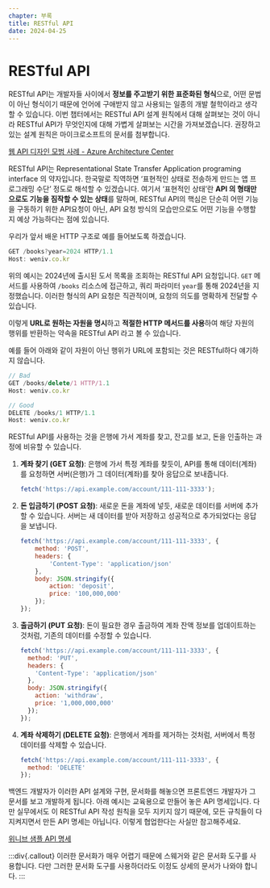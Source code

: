 ```yaml
---
chapter: 부록
title: RESTful API
date: 2024-04-25
---
```

# RESTful API

RESTful API는 개발자들 사이에서 **정보를 주고받기 위한 표준화된 형식**으로, 어떤 문법이 아닌 형식이기 때문에 언어에 구애받지 않고 사용되는 일종의 개발 철학이라고 생각할 수 있습니다. 이번 챕터에서는 RESTful API 설계 원칙에서 대해 살펴보는 것이 아니라 RESTful API가 무엇인지에 대해 가볍게 살펴보는 시간을 가져보겠습니다. 권장하고 있는 설계 원칙은 마이크로소프트의 문서를 첨부합니다.

[웹 API 디자인 모범 사례 - Azure Architecture Center](https://learn.microsoft.com/ko-kr/azure/architecture/best-practices/api-design)

RESTful API는 Representational State Transfer Application programing interface 의 약자입니다. 한국말로 직역하면 ‘표현적인 상태로 전송하게 만드는 앱 프로그래밍 수단’ 정도로 해석할 수 있겠습니다. 여기서 ‘표현적인 상태’란 **API 의 형태만으로도 기능을 짐작할 수 있는 상태**를 말하며, RESTful API의 핵심은 단순히 어떤 기능을 구동하기 위한 API요청이 아닌, API 요청 방식의 모습만으로도 어떤 기능을 수행할지 예상 가능하다는 점에 있습니다.

우리가 앞서 배운 HTTP 구조로 예를 들어보도록 하겠습니다.

```javascript
GET /books?year=2024 HTTP/1.1
Host: weniv.co.kr
```

위의 예시는 2024년에 출시된 도서 목록을 조회하는 RESTful API 요청입니다. `GET` 메서드를 사용하여 `/books` 리소스에 접근하고, 쿼리 파라미터 `year`를 통해 2024년을 지정했습니다. 이러한 형식의 API 요청은 직관적이며, 요청의 의도를 명확하게 전달할 수 있습니다.

이렇게 **URL로 원하는 자원을 명시**하고 **적절한 HTTP 메서드를 사용**하여 해당 자원의 행위를 반환하는 약속을 RESTful API 라고 볼 수 있습니다.

예를 들어 아래와 같이 자원이 아닌 행위가 URL에 포함되는 것은 RESTful하다 얘기하지 않습니다.

```javascript
// Bad
GET /books/delete/1 HTTP/1.1
Host: weniv.co.kr

// Good
DELETE /books/1 HTTP/1.1
Host: weniv.co.kr
```

RESTful API를 사용하는 것을 은행에 가서 계좌를 찾고, 잔고를 보고, 돈을 인출하는 과정에 비유할 수 있습니다.

1. **계좌 찾기 (GET 요청)**: 은행에 가서 특정 계좌를 찾듯이, API를 통해 데이터(계좌)를 요청하면 서버(은행)가 그 데이터(계좌)를 찾아 응답으로 보내줍니다.
    
    ```jsx
    fetch('https://api.example.com/account/111-111-3333');
    ```
    

2. **돈 입금하기 (POST 요청)**: 새로운 돈을 계좌에 넣듯, 새로운 데이터를 서버에 추가할 수 있습니다. 서버는 새 데이터를 받아 저장하고 성공적으로 추가되었다는 응답을 보냅니다.
    
    ```jsx
    fetch('https://api.example.com/account/111-111-3333', {
    	method: 'POST',
    	headers: {
    		'Content-Type': 'application/json'
    	},
    	body: JSON.stringify({
    		action: 'deposit',
    		price: '100,000,000'
    	});
    });
    ```
    

3. **출금하기 (PUT 요청)**: 돈이 필요한 경우 출금하여 계좌 잔액 정보를 업데이트하는 것처럼, 기존의 데이터를 수정할 수 있습니다.
    
    ```jsx
    fetch('https://api.example.com/account/111-111-3333', {
      method: 'PUT',
      headers: {
        'Content-Type': 'application/json'
      },
      body: JSON.stringify({
        action: 'withdraw',
        price: '1,000,000,000'
      });
    });
    ```
    

4. **계좌 삭제하기 (DELETE 요청)**: 은행에서 계좌를 제거하는 것처럼, 서버에서 특정 데이터를 삭제할 수 있습니다.
    
    ```jsx
    fetch('https://api.example.com/account/111-111-3333', {
      method: 'DELETE'
    });
    ```
    

백엔드 개발자가 이러한 API 설계와 구현, 문서화를 해놓으면 프론트엔드 개발자가 그 문서를 보고 개발하게 됩니다. 아래  예시는 교육용으로 만들어 놓은 API 명세입니다. 다만 실무에서도 이 RESTful API 작성 원칙을 모두 지키지 않기 때문에, 모든 규칙들이 다 지켜지면서 만든 API 명세는 아닙니다. 이렇게 협업한다는 사실만 참고해주세요.

[위니브 샘플 API 명세](https://www.notion.so/API-11ea8a68edcb43cb897cdf6fbd59431d?pvs=21)

:::div{.callout}
이러한 문서화가 매우 어렵기 때문에 스웨거와 같은 문서화 도구를 사용합니다. 다만 그러한 문서화 도구를 사용하더라도 이정도 상세의 문서가 나와야 합니다.
:::